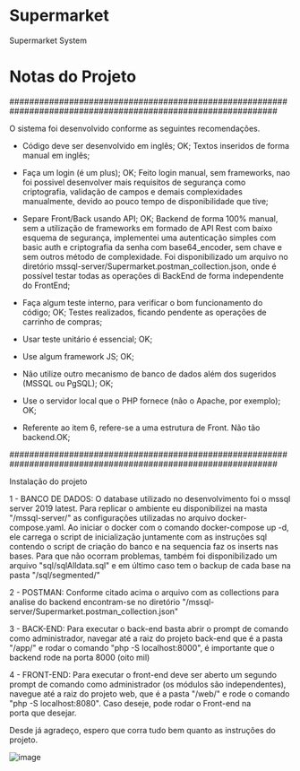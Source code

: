 # Supermarket
 Supermarket System

# Notas do Projeto

##############################################################################################################

O sistema foi desenvolvido conforme as seguintes recomendações.

- Código deve ser desenvolvido em inglês; OK;
  Textos inseridos de forma manual em inglês;
  
- Faça um login (é um plus); OK;
  Feito login manual, sem frameworks, nao foi possivel desenvolver mais requisitos de segurança como criptografia, validação de campos e demais complexidades manualmente, devido ao pouco tempo de disponibilidade que tive;
  
- Separe Front/Back usando API; OK;
  Backend de forma 100% manual, sem a utilização de frameworks em formado de API Rest com baixo esquema de segurança, implementei uma autenticação simples com basic auth e criptografia da senha com base64_encoder, sem chave e sem outros método de complexidade.
  Foi disponibilizado um arquivo no diretório mssql-server/Supermarket.postman_collection.json, onde é possível testar todas as operações di BackEnd de forma independente do FrontEnd;

- Faça algum teste interno, para verificar o bom funcionamento do código; OK;
  Testes realizados, ficando pendente as operações de carrinho de compras;

- Usar teste unitário é essencial; OK;
- Use algum framework JS; OK;
- Não utilize outro mecanismo de banco de dados além dos sugeridos (MSSQL ou PgSQL); OK;
- Use o servidor local que o PHP fornece (não o Apache, por exemplo); OK;
- Referente ao item 6, refere-se a uma estrutura de Front. Não tão backend.OK;

##############################################################################################################

Instalação do projeto

1 - BANCO DE DADOS: O database utilizado no desenvolvimento foi o mssql server 2019 latest. Para replicar o ambiente eu disponibilizei na masta "/mssql-server/" as configurações utilizadas no arquivo docker-compose.yaml.
    Ao iniciar o docker com o comando docker-compose up -d, ele carrega o script de inicialização juntamente com as instruções sql contendo o script de criação do banco e na sequencia faz os inserts nas bases.
    Para que não ocorram problemas, também foi disponibilizado um arquivo "sql/sqlAlldata.sql" e em último caso tem o backup de cada base na pasta "/sql/segmented/"

2 - POSTMAN: Conforme citado acima o arquivo com as collections para analise do backend encontram-se no diretório "/mssql-server/Supermarket.postman_collection.json"

3 - BACK-END: Para executar o back-end basta abrir o prompt de comando como administrador, navegar até a raiz do projeto back-end que é a pasta "/app/" e rodar o comando "php -S localhost:8000", é importante que o backend rode na porta 8000 (oito mil)

4 - FRONT-END: Para executar o front-end deve ser aberto um segundo prompt de comando como administrador (os módulos são independentes), navegue até a raiz do projeto web, que é a pasta "/web/" e rode o comando "php -S localhost:8080". Caso deseje, pode rodar o Front-end na   
    porta que desejar.


Desde já agradeço, espero que corra tudo bem quanto as instruções do projeto.


![image](https://github.com/user-attachments/assets/2739b571-a79d-4de3-a597-afd16fee0323)








